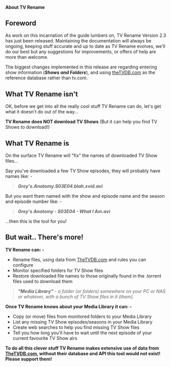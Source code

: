 #### About TV Rename

## Foreword ##
As work on this incarnation of the guide lumbers on, TV Rename Version 2.3 has just been released. Maintaining the documentation will always be ongoing, keeping stuff accurate and up to date as TV Rename evolves, we'll do our best but any suggestions for improvements, or offers of help are more than welcome.

The biggest changes implemented in this release are regarding entering show information (***Shows and Folders***), and using [theTVDB.com](http://thetvdb.com "Visit theTVDB.com") as the reference database rather than tv.com.

## What TV Rename isn't
OK, before we get into all the really cool stuff TV Rename can do, let's get what it doesn't do out of the way...

**TV Rename does NOT download TV Shows** (But it can help you find TV Shows to download!)

## What TV Rename is
On the surface TV Rename will "fix" the names of downloaded TV Show files...

Say you've downloaded a few TV Show episodes, they will probably have names like: -

> ***Grey's.Anatomy.S03E04.blah.xvid.avi***

But you want them named with the show and episode name and the season and episode number like: -

> ***Grey's Anatomy - S03E04 - What I Am.avi***

...then this is the tool for you!

## But wait.. There's more!
**TV Rename can: -**
* Rename files, using data from [TheTVDB.com](http://thetvdb.com "Visit thetvdb.com") and rules you can configure
* Monitor specified folders for TV Show files
* Restore downloaded file names to those originally found in the .torrent files used to download them

> ***"Media Library"** - a folder (or folders) somewhere on your PC or NAS or whatever, with a bunch of TV Show files in it (them).*

**Once TV Rename knows about your Media Library it can: -**
* Copy (or move) files from monitored folders to your Media Library
* List any missing TV Show episodes/seasons in your Media Library
* Create web searches to help you find missing TV Show files
* Tell you how long you'll have to wait until the next episode of your current favourite TV Show airs

**To do all this clever stuff TV Rename makes extensive use of data from [TheTVDB.com](http://thetvdb.com "Visit thetvdb.com"), without their database and API this tool would not exist! Please support them!**
